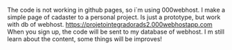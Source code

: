 The code is not working in github pages, so i`m using 000webhost.
I make a simple page of cadaster to a personal project. Is just a prototype, but work with db of webhost.
https://projetointegradorads2.000webhostapp.com
When you sign up, the code will be sent to my database of webhost. I m still learn about the content, some things will be improves!
